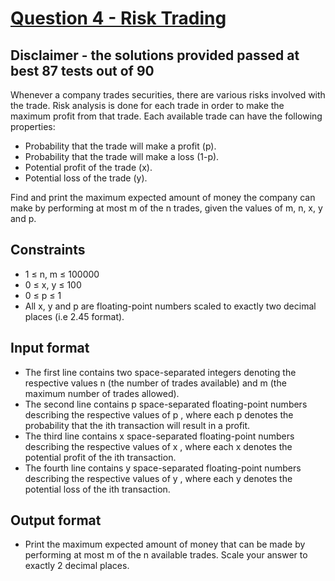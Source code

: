 # [Question 4 - Risk Trading](https://github.com/ZdrzalikPrzemyslaw/2020-Credit-Suisse-Global-Coding-Challenge/blob/master/.github/Global%20Coding%20Challenge_ex_4.pdf)

## Disclaimer - the solutions provided passed at best 87 tests out of 90

Whenever a company trades securities, there are various risks involved with the trade. Risk
analysis is done for each trade in order to make the maximum profit from that trade. Each available
trade can have the following properties:

- Probability that the trade will make a profit (p).
- Probability that the trade will make a loss (1-p).
- Potential profit of the trade (x).
- Potential loss of the trade (y).

Find and print the maximum expected amount of money the company can make by performing at
most m of the n trades, given the values of m, n, x, y and p.

## Constraints

- 1 ≤ n, m ≤ 100000
- 0 ≤ x, y ≤ 100
- 0 ≤ p ≤ 1
- All x, y and p are floating-point numbers scaled to exactly two decimal places (i.e 2.45
format).

## Input format

- The first line contains two space-separated integers denoting the respective values n (the number
of trades available) and m (the maximum number of trades allowed).
- The second line contains p space-separated floating-point numbers describing the respective
values of p , where each p denotes the probability that the ith transaction will result in a profit.
- The third line contains x space-separated floating-point numbers describing the respective values
of x , where each x denotes the potential profit of the ith transaction.
- The fourth line contains y space-separated floating-point numbers describing the respective values
of y , where each y denotes the potential loss of the ith transaction.

## Output format

- Print the maximum expected amount of money that can be made by performing at most m of the n
available trades. Scale your answer to exactly 2 decimal places.
